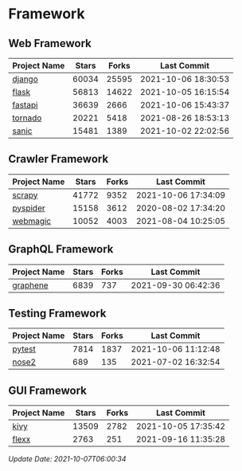 # Framework

## Web Framework
| Project Name | Stars | Forks | Last Commit |
| ------------ | ----- | ----- | ----------- |
| [django](https://github.com/django/django) | 60034 | 25595 | 2021-10-06 18:30:53 |
| [flask](https://github.com/pallets/flask) | 56813 | 14622 | 2021-10-05 16:15:54 |
| [fastapi](https://github.com/tiangolo/fastapi) | 36639 | 2666 | 2021-10-06 15:43:37 |
| [tornado](https://github.com/tornadoweb/tornado) | 20221 | 5418 | 2021-08-26 18:53:13 |
| [sanic](https://github.com/sanic-org/sanic) | 15481 | 1389 | 2021-10-02 22:02:56 |

## Crawler Framework
| Project Name | Stars | Forks | Last Commit |
| ------------ | ----- | ----- | ----------- |
| [scrapy](https://github.com/scrapy/scrapy) | 41772 | 9352 | 2021-10-06 17:34:09 |
| [pyspider](https://github.com/binux/pyspider) | 15158 | 3612 | 2020-08-02 17:34:20 |
| [webmagic](https://github.com/code4craft/webmagic) | 10052 | 4003 | 2021-08-04 10:25:05 |

## GraphQL Framework
| Project Name | Stars | Forks | Last Commit |
| ------------ | ----- | ----- | ----------- |
| [graphene](https://github.com/graphql-python/graphene) | 6839 | 737 | 2021-09-30 06:42:36 |

## Testing Framework
| Project Name | Stars | Forks | Last Commit |
| ------------ | ----- | ----- | ----------- |
| [pytest](https://github.com/pytest-dev/pytest) | 7814 | 1837 | 2021-10-06 11:12:48 |
| [nose2](https://github.com/nose-devs/nose2) | 689 | 135 | 2021-07-02 16:32:54 |

## GUI Framework
| Project Name | Stars | Forks | Last Commit |
| ------------ | ----- | ----- | ----------- |
| [kivy](https://github.com/kivy/kivy) | 13509 | 2782 | 2021-10-05 17:35:42 |
| [flexx](https://github.com/flexxui/flexx) | 2763 | 251 | 2021-09-16 11:35:28 |

*Update Date: 2021-10-07T06:00:34*